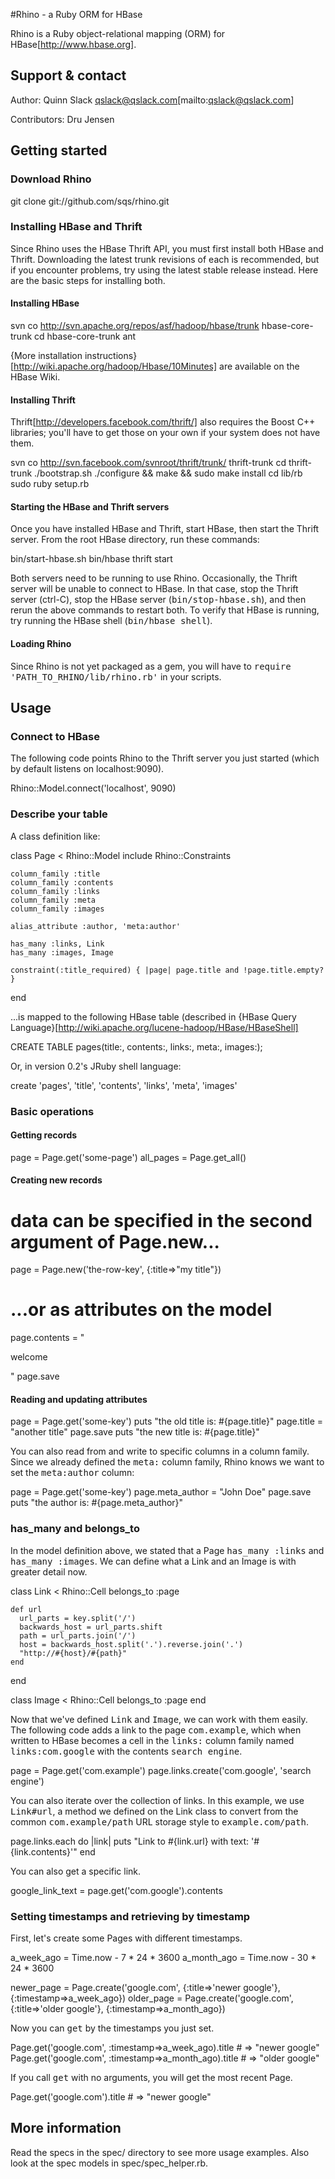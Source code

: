 #Rhino - a Ruby ORM for HBase

Rhino is a Ruby object-relational mapping (ORM) for HBase[http://www.hbase.org].

## Support & contact

Author: Quinn Slack qslack@qslack.com[mailto:qslack@qslack.com]

Contributors: Dru Jensen

## Getting started

### Download Rhino

  git clone git://github.com/sqs/rhino.git

### Installing HBase and Thrift

Since Rhino uses the HBase Thrift API, you must first install both HBase and Thrift. Downloading the latest trunk revisions of each is recommended, but if you encounter problems, try using the latest stable release instead. Here are the basic steps for installing both.

#### Installing HBase
  
  svn co http://svn.apache.org/repos/asf/hadoop/hbase/trunk hbase-core-trunk
  cd hbase-core-trunk
  ant
  
{More installation instructions}[http://wiki.apache.org/hadoop/Hbase/10Minutes] are available on the HBase Wiki.

#### Installing Thrift

Thrift[http://developers.facebook.com/thrift/] also requires the Boost C++ libraries; you'll have to get those on your own if your system does not have them.

  svn co http://svn.facebook.com/svnroot/thrift/trunk/ thrift-trunk
  cd thrift-trunk
  ./bootstrap.sh
  ./configure && make && sudo make install
  cd lib/rb
  sudo ruby setup.rb

#### Starting the HBase and Thrift servers

Once you have installed HBase and Thrift, start HBase, then start the Thrift server. From the root HBase directory, run these commands:

  bin/start-hbase.sh
  bin/hbase thrift start
  
Both servers need to be running to use Rhino. Occasionally, the Thrift server will be unable to connect to HBase. In that case, stop the Thrift server (ctrl-C), stop the HBase server (<tt>bin/stop-hbase.sh</tt>), and then rerun the above commands to restart both. To verify that HBase is running, try running the HBase shell (<tt>bin/hbase shell</tt>).

#### Loading Rhino

Since Rhino is not yet packaged as a gem, you will have to <tt>require 'PATH_TO_RHINO/lib/rhino.rb'</tt> in your scripts.
  
## Usage  

### Connect to HBase

The following code points Rhino to the Thrift server you just started (which by default listens on localhost:9090).
  
  Rhino::Model.connect('localhost', 9090)
  
### Describe your table

A class definition like:

  class Page < Rhino::Model
    include Rhino::Constraints

    column_family :title
    column_family :contents
    column_family :links
    column_family :meta
    column_family :images
    
    alias_attribute :author, 'meta:author'

    has_many :links, Link
    has_many :images, Image

    constraint(:title_required) { |page| page.title and !page.title.empty? }
  end

...is mapped to the following HBase table (described in {HBase Query Language}[http://wiki.apache.org/lucene-hadoop/HBase/HBaseShell]

  CREATE TABLE pages(title:, contents:, links:, meta:, images:);
  
Or, in version 0.2's JRuby shell language:
  
  create 'pages', 'title', 'contents', 'links', 'meta', 'images'

### Basic operations

#### Getting records

  page = Page.get('some-page')
  all_pages = Page.get_all()
  
#### Creating new records

  # data can be specified in the second argument of Page.new...
  page = Page.new('the-row-key', {:title=>"my title"})
  # ...or as attributes on the model
  page.contents = "<p>welcome</p>"
  page.save

#### Reading and updating attributes

  page = Page.get('some-key')
  puts "the old title is: #{page.title}"
  page.title = "another title"
  page.save
  puts "the new title is: #{page.title}"

You can also read from and write to specific columns in a column family.
Since we already defined the <tt>meta:</tt> column family, Rhino knows we want to set the <tt>meta:author</tt> column:

  page = Page.get('some-key')
  page.meta_author = "John Doe"
  page.save
  puts "the author is: #{page.meta_author}"
  
### has_many and belongs_to

In the model definition above, we stated that a Page <tt>has_many :links</tt> and <tt>has_many :images</tt>. We can 
define what a Link and an Image is with greater detail now.

  class Link < Rhino::Cell
    belongs_to :page
  
    def url
      url_parts = key.split('/')
      backwards_host = url_parts.shift
      path = url_parts.join('/')
      host = backwards_host.split('.').reverse.join('.')
      "http://#{host}/#{path}"
    end
  end

  class Image < Rhino::Cell
    belongs_to :page
  end
  
Now that we've defined <tt>Link</tt> and <tt>Image</tt>, we can work with them easily. The following code adds a link to the page <tt>com.example</tt>, which when written to HBase becomes a cell in the <tt>links:</tt> column family named <tt>links:com.google</tt> with the contents <tt>search engine</tt>.

  page = Page.get('com.example')
  page.links.create('com.google', 'search engine')
  
You can also iterate over the collection of links. In this example, we use <tt>Link#url</tt>, a method we defined on the Link class
to convert from the common <tt>com.example/path</tt> URL storage style to <tt>example.com/path</tt>.

  page.links.each do |link|
    puts "Link to #{link.url} with text: '#{link.contents}'"
  end
  
You can also get a specific link.

  google_link_text = page.get('com.google').contents

### Setting timestamps and retrieving by timestamp
  
First, let's create some Pages with different timestamps.

  a_week_ago = Time.now - 7 * 24 * 3600
  a_month_ago = Time.now - 30 * 24 * 3600
  
  newer_page = Page.create('google.com', {:title=>'newer google'}, {:timestamp=>a_week_ago})
  older_page = Page.create('google.com', {:title=>'older google'}, {:timestamp=>a_month_ago})
  
Now you can <tt>get</tt> by the timestamps you just set.

  Page.get('google.com', :timestamp=>a_week_ago).title # => "newer google"
  Page.get('google.com', :timestamp=>a_month_ago).title # => "older google"
  
If you call <tt>get</tt> with no arguments, you will get the most recent Page.

  Page.get('google.com').title # => "newer google"
  
## More information

Read the specs in the spec/ directory to see more usage examples. Also look at the spec models in spec/spec_helper.rb.
